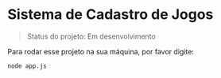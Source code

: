 # Sistema de Cadastro de Jogos

>Status do projeto: Em desenvolvimento

Para rodar esse projeto na sua máquina, por favor digite:

```
node app.js
```

